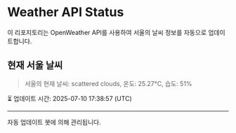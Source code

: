 
# Weather API Status

이 리포지토리는 OpenWeather API를 사용하여 서울의 날씨 정보를 자동으로 업데이트합니다.

## 현재 서울 날씨
> 서울의 현재 날씨: scattered clouds, 온도: 25.27°C, 습도: 51%

⏳ 업데이트 시간: 2025-07-10 17:38:57 (UTC)

---
자동 업데이트 봇에 의해 관리됩니다.
